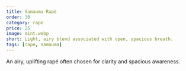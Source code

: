 ```yaml
---
title: Samauma Rapé
order: 30
category: rape
price: 25
image: mint.webp
short: Light, airy blend associated with open, spacious breath.
tags: [rape, samauma]
---
```


An airy, uplifting rapé often chosen for clarity and spacious awareness.
